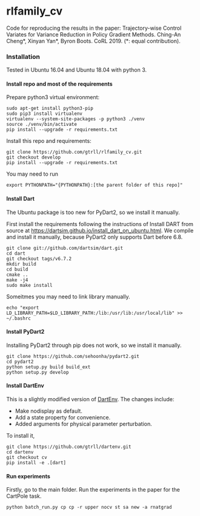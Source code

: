 # rlfamily_cv #

Code for reproducing the results in the paper: Trajectory-wise Control Variates for Variance Reduction in Policy Gradient Methods. Ching-An Cheng\*, Xinyan Yan\*,
Byron Boots. CoRL 2019. (\*: equal contribution).


### Installation ###
Tested in Ubuntu 16.04 and Ubuntu 18.04 with python 3.

#### Install repo and most of the requirements ####
Prepare python3 virtual environment:
```
sudo apt-get install python3-pip
sudo pip3 install virtualenv
virtualenv --system-site-packages -p python3 ./venv
source ./venv/bin/activate
pip install --upgrade -r requirements.txt
```
Install this repo and requirements:
```
git clone https://github.com/gtrll/rlfamily_cv.git
git checkout develop
pip install --upgrade -r requirements.txt
```
You may need to run
```
export PYTHONPATH="{PYTHONPATH}:[the parent folder of this repo]"
```

#### Install Dart ####
The Ubuntu package is too new for PyDart2, so we install it manually. 

First install the requirements following the instructions of Install DART from source at https://dartsim.github.io/install_dart_on_ubuntu.html. We compile and install it manually, because PyDart2 only supports Dart before 6.8.
```
git clone git://github.com/dartsim/dart.git
cd dart
git checkout tags/v6.7.2
mkdir build
cd build
cmake ..
make -j4
sudo make install
```
Someitmes you may need to link library manually.
```
echo "export LD_LIBRARY_PATH=$LD_LIBRARY_PATH:/lib:/usr/lib:/usr/local/lib" >> ~/.bashrc
```

#### Install PyDart2 ####
Installing PyDart2 through pip does not work, so we install it manually.
```
git clone https://github.com/sehoonha/pydart2.git
cd pydart2
python setup.py build build_ext
python setup.py develop
```


#### Install DartEnv ####
This is a slightly modified version of [DartEnv](https://github.com/DartEnv/dart-env). The changes include:

* Make nodisplay as default.
* Add a state property for convenience.
* Added arguments for physical parameter perturbation. 

To install it, 
```
git clone https://github.com/gtrll/dartenv.git
cd dartenv
git checkout cv
pip install -e .[dart]
```

#### Run experiments ####
Firstly, go to the main folder.
Run the experiments in the paper for the CartPole task. 
```
python batch_run.py cp cp -r upper nocv st sa new -a rnatgrad
```

